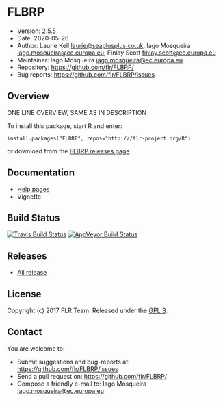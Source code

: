 # FLBRP
- Version: 2.5.5
- Date: 2020-05-26
- Author: Laurie Kell <laurie@seaplusplus.co.uk>, Iago Mosqueira <iago.mosqueira@ec.europa.eu>, Finlay Scott <finlay.scott@ec.europa.eu>
- Maintainer: Iago Mosqueira <iago.mosqueira@ec.europa.eu>
- Repository: <https://github.com/flr/FLBRP/>
- Bug reports: <https://github.com/flr/FLBRP/issues>

## Overview
ONE LINE OVERVIEW, SAME AS IN DESCRIPTION

To install this package, start R and enter:

	install.packages("FLBRP", repos="http:///flr-project.org/R")

or download from the [FLBRP releases page](https://github.com/flr/FLBRP/releases/)

## Documentation
- [Help pages](http://flr-project.org/FLBRP)
- Vignette

## Build Status
[![Travis Build Status](https://travis-ci.org/flr/FLBRP.svg?branch=master)](https://travis-ci.org/flr/FLBRP)
[![AppVeyor Build Status](https://ci.appveyor.com/api/projects/status/github/flr/FLBRP?branch=master&svg=true)](https://ci.appveyor.com/project/flr/FLBRP)

## Releases
- [All release](https://github.com/flr/FLBRP/releases/)

## License
Copyright (c) 2017 FLR Team. Released under the [GPL 3](https://www.gnu.org/licenses/gpl-3.0.en.html).

## Contact
You are welcome to:

- Submit suggestions and bug-reports at: <https://github.com/flr/FLBRP/issues>
- Send a pull request on: <https://github.com/flr/FLBRP/>
- Compose a friendly e-mail to: Iago Mosqueira <iago.mosqueira@ec.europa.eu>
